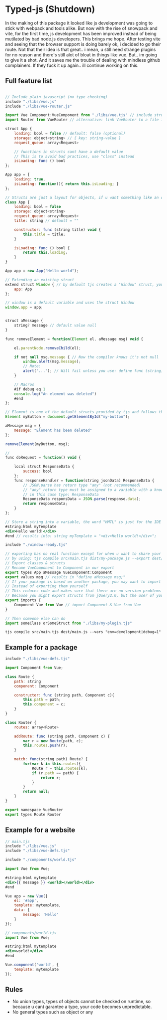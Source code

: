 
# Typed-js (Shutdown)

In the making of this package it looked like js development was going to stick with webpack and tools alike. But now with the rise of snowpack and vite, for the first time, js development has been improved instead of being mutilated by bad node.js developers. This brings me hope. After testing vite and seeing that the browser support is doing barely ok, i decided to go their route. Not that their idea is that great.. i mean, u still need strange plugins for no reason and there's still alot of bloat in things like vue. But.. im going to give it a shot. And it saves me the trouble of dealing with mindless github complainers. If they fuck it up again.. ill continue working on this.

## Full feature list

```jsx

// Include plain javascript (no type checking)
include "./libs/vue.js"
include "./libs/vue-router.js"

import Vue Component:VueComponent from "./libs/vue.tjs" // include structs, but give Component a new name 
import Router from VueRouter // alternative: link VueRouter to a file in the typedjs.json config 

struct App {
    loading: bool = false // default: false (optional)
    storage: object<string> // { key: string-value }
    request_queue: array<Request>

    // functions in structs cant have a default value
    // This is to avoid bad practices, use "class" instead
    isLoading: func () bool
};

App app = {
    loading: true,
    isLoading: function(){ return this.isLoading; }
};

// Structs are just a layout for objects, if u want something like an object with functions, u create a class
class App {
    loading: bool = false
    storage: object<string>
    request_queue: array<Request>
    title: string // default = ""

    constructor: func (string title) void {
        this.title = title;
    }

    isLoading: func () bool {
        return this.loading;
    }
}

App app = new App("Hello world");

// Extending an existing struct
extend struct Window { // by default tjs creates a "Window" struct, you can extend it like this
    app: App
};

// window is a default variable and uses the struct Window
window.app = app;


struct aMessage {
    string? message // default value null
}

func removeElement = function(Element el, aMessage msg) void {

    el.parentNode.removeChild(el);

    if not null msg.message { // Now the compiler knows it's not null
        window.alert(msg.message);
        // Note:
        alert("..."); // Will fail unless you use: define func (string) void alert
    }

    // Macros
    #if debug eq 1
    console.log("An element was deleted")
    #end
};

// Element is one of the default structs provided by tjs and follows the definitions found on the MDN website
Element myButton = document.getElementById("my-button");

aMessage msg = {
    message: "Element has been deleted"
};

removeElement(myButton, msg);

//
func doRequest = function() void {

    local struct ResponseData {
        success: bool
    };
    func responseHandler = function(string jsonData) ResponseData {
        // JSON.parse has return type "any" (not recommended)
        // "any" return type must be assigned to a variable with a known type
        // in this case type: ResponseData
        ResponseData responsData = JSON.parse(response.data);
        return responseData;
    }
};

// Store a string into a variable, the word "HMTL" is just for the IDE to know it's HTML
#string:html myTemplate
<div>Hello world!</div>
#end // results into: string myTemplate = "<div>Hello world!</div>"; 

include "./window-ready.tjs"

// exporting has no real function except for when u want to share your own structs/classes/functions/... with others
// by using: tjs compile src/main.tjs dist/my-package.js --export dest/my-package-defs.tjs
// Export classes & structs
// Rename VueComponent to Component in our export
export types App aMessage VueComponent:Component
export values msg // results in "define aMessage msg;"
// If your package is based on another package, you may want to import the components from that package
// Instead of exporting them yourself
// This reduces code and makes sure that there are no version problems
// Because you might export structs from jQuery2.0, but the user of your package might have included jQuery1.6
export imports {
    Component Vue from Vue // import Component & Vue from Vue
}

// Then someone else can do
import someClass orSomeStruct from "./libs/my-plugin.tjs"
```

```
tjs compile src/main.tjs dest/main.js --vars "env=development|debug=1"
```

## Example for a package

```jsx
include "./libs/vue-defs.tjs"

import Component from Vue;

class Route {
    path: string
    component: Component

    constructor: func (string path, Component c){
        this.path = path;
        this.component = c;
    }
}

class Router {
    routes: array<Route>

    addRoute: func (string path, Component c) {
        var r = new Route(path, c);
        this.routes.push(r);
    }

    match: func(string path) Route? {
        for(var k in this.routes){
            Route r = this.routes[k];
            if (r.path == path) {
                return r;
            }
        }
        return null;
    }
}

export namespace VueRouter
export types Route Router
```

## Example for a website

```jsx
// main.tjs
include "./libs/vue.js"
include "./libs/vue-defs.tjs"

include "./components/world.tjs"

import Vue from Vue;

#string:html mytemplate
<div>{{ message }} <world></world></div>
#end

Vue app = new Vue({
    el: '#app',
    template: mytemplate,
    data: {
        message: 'Hello'
    }
});

// components/world.tjs
import Vue from Vue;

#string:html mytemplate
<div>world!</div>
#end

Vue.component('world', {
    template: mytemplate
});
```

## Rules

- No union types, types of objects cannot be checked on runtime, so because u cant garantee a type, your code becomes unpredictable.
- No general types such as object or any

